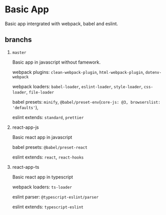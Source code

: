 # Basic App

Basic app intergrated with webpack, babel and eslint.

## branchs

1. `master`

   Basic app in javascript without famework.

   webpack plugins: `clean-webpack-plugin`, `html-webpack-plugin`, `dotenv-webpack`

   webpack loaders: `babel-loader`, `eslint-loader`, `style-loader`, `css-loader`, `file-loader`

   babel presets: `minify`, `@babel/preset-env`(`core-js: @3, browserslist: 'defaults'`),

   eslint extends: `standard`, `prettier`

2) react-app-js

   Basic react app in javascript

   babel presets: `@babel/preset-react`

   eslint extends: `react`, `react-hooks`

3. react-app-ts

   Basic react app in typescript

   webpack loaders: `ts-loader`

   eslint parser: `@typescript-eslint/parser`

   eslint extends: `typescript-eslint`
